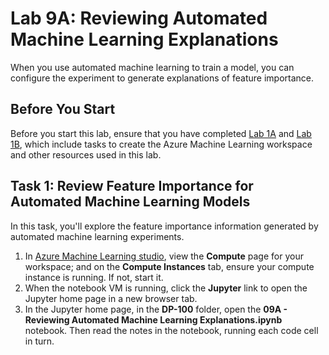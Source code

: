 # Lab 9A: Reviewing Automated Machine Learning Explanations

When you use automated machine learning to train a model, you can configure the experiment to generate explanations of feature importance.

## Before You Start

Before you start this lab, ensure that you have completed [Lab 1A](Lab01A.md) and [Lab 1B](Lab01B.md), which include tasks to create the Azure Machine Learning workspace and other resources used in this lab.

## Task 1: Review Feature Importance for Automated Machine Learning Models

In this task, you'll explore the feature importance information generated by automated machine learning experiments.

1. In [Azure Machine Learning studio](https://ml.azure.com), view the **Compute** page for your workspace; and on the **Compute Instances** tab, ensure your compute instance is running. If not, start it.
2. When the notebook VM is running, click the **Jupyter** link to open the Jupyter home page in a new browser tab.
3. In the Jupyter home page, in the **DP-100** folder, open the **09A - Reviewing Automated Machine Learning Explanations.ipynb** notebook. Then read the notes in the notebook, running each code cell in turn.
